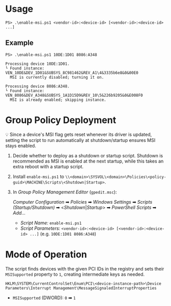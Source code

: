 # Usage
```
PS> .\enable-msi.ps1 <vendor-id>:<device-id> [<vendor-id>:<device-id> ...]
```
## Example
```
PS> .\enable-msi.ps1 10DE:1D01 8086:A348

Processing device 10DE:1D01.
└ Found instance: VEN_10DE&DEV_1D01&SUBSYS_8C981462&REV_A1\4&3335b6e8&0&00E0
  MSI is currently disabled; turning it on.

Processing device 8086:A348.
└ Found instance: VEN_8086&DEV_A348&SUBSYS_1A1D15D9&REV_10\5&226b9205&0&E008F0
  MSI is already enabled; skipping instance.
```

# Group Policy Deployment
💡 Since a device's MSI flag gets reset whenever its driver is updated, setting the script to run automatically at shutdown/startup ensures MSI stays enabled.
1. Decide whether to deploy as a shutdown or startup script. Shutdown is recommended as MSI is enabled at the next startup, while this takes an extra reboot with a startup script.
2. Install `enable-msi.ps1` to `\\<domain>\SYSVOL\<domain>\Policies\<policy-guid>\MACHINE\Scripts\<Shutdown|Startup>`.
3. In _Group Policy Management Editor_ (`gpedit.msc`):
   
   _Computer Configuration_ ➡ _Policies_ ➡ _Windows Settings_ ➡ _Scripts (Startup/Shutdown)_ ➡
<_Shutdown_|_Startup_> ➡ _PowerShell Scripts_ ➡ _Add..._
   - _Script Name:_ `enable-msi.ps1`
   - _Script Parameters:_ `<vendor-id>:<device-id> [<vendor-id>:<device-id> ...]` (e.g. `10DE:1D01 8086:A348`)

# Mode of Operation
The script finds devices with the given PCI IDs in the registry and sets their `MSISupported` property to `1`, creating intermediate keys as needed.

`HKLM\SYSTEM\CurrentControlSet\Enum\PCI\<device-instance-path>\Device Parameters\Interrupt Management\MessageSignaledInterruptProperties`
- `MSISupported` (DWORD): `0` ➡ `1`
